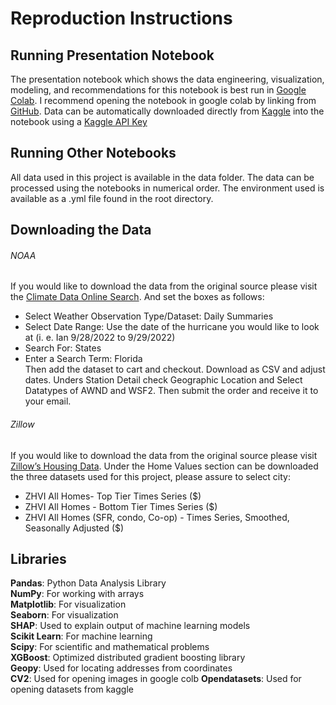 # Reproduction Instructions 
## Running Presentation Notebook
The presentation notebook which shows the data engineering, visualization, modeling, and recommendations for this notebook is best run in [Google Colab](https://colab.research.google.com/). I recommend opening the notebook in google colab by linking from [GitHub](https://github.com/SSGrasland/Modeling-Hurricane-Impact-on-Florida-Real-Estate-Value-/blob/main/notebooks/0.PresentationNotebook.ipynb). Data can be automatically downloaded directly from [Kaggle](https://www.kaggle.com/datasets/sgrasland/hurricane-impact-on-florida-real-estate) into the notebook using a [Kaggle API Key](https://www.kaggle.com/settings/account)

## Running Other Notebooks 
All data used in this project is available in the data folder. The data can be processed using the notebooks in numerical order. The environment used is available as a .yml file found in the root directory. 

## Downloading the Data
###### NOAA 
If you would like to download the data from the original source please visit the [Climate Data Online Search](https://www.ncei.noaa.gov/cdo-web/search?datasetid=GHCND). And set the boxes as follows: 
- Select Weather Observation Type/Dataset: Daily Summaries       
- Select Date Range: Use the date of the hurricane you would like to look at (i. e. Ian 9/28/2022 to 9/29/2022)       
- Search For: States       
- Enter a Search Term: Florida      
Then add the dataset to cart and checkout. Download as CSV and adjust dates. Unders Station Detail check Geographic Location and Select Datatypes of AWND and WSF2. Then submit the order and receive it to your email. 
###### Zillow 
If you would like to download the data from the original source please visit [Zillow’s Housing Data](https://www.zillow.com/research/data/). Under the Home Values section can be downloaded the three datasets used for this project, please assure to select city: 
- ZHVI All Homes- Top Tier Times Series ($)     
- ZHVI All Homes - Bottom Tier Times Series ($)      
- ZHVI All Homes (SFR, condo, Co-op) - Times Series, Smoothed, Seasonally Adjusted ($)        

## Libraries 
**Pandas**: Python Data Analysis Library     
**NumPy**: For working with arrays       
**Matplotlib**: For visualization      
**Seaborn**: For visualization             
**SHAP**: Used to explain output of machine learning models                  
**Scikit Learn**: For machine learning                
**Scipy**: For scientific and mathematical problems                 
**XGBoost**: Optimized distributed gradient boosting library              
**Geopy**: Used for locating addresses from coordinates   
**CV2**: Used for opening images in google colb
**Opendatasets**: Used for opening datasets from kaggle              





